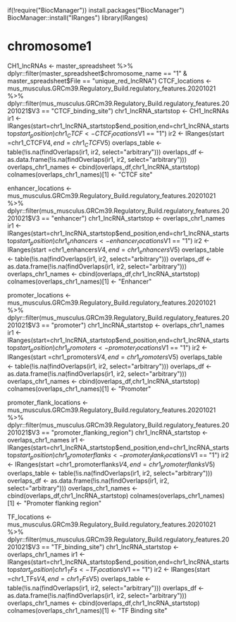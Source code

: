 if(!require("BiocManager"))
  install.packages("BiocManager")
BiocManager::install("IRanges")
library(IRanges)

# chromosome1
CH1_lncRNAs <- master_spreadsheet %>% dplyr::filter(master_spreadsheet$chromosome_name == "1" & master_spreadsheet$File == "unique_red_lncRNA")
CTCF_locations <- mus_musculus.GRCm39.Regulatory_Build.regulatory_features.20201021 %>% dplyr::filter(mus_musculus.GRCm39.Regulatory_Build.regulatory_features.20201021$V3 ==
                                                                                                            "CTCF_binding_site")
chr1_lncRNA_startstop <- CH1_lncRNAs
ir1 <- IRanges(start=chr1_lncRNA_startstop$end_position,end=chr1_lncRNA_startstop$start_position)
chr1_CTCF <- CTCF_locations %>% dplyr::filter(CTCF_locations$V1 == "1")
ir2 <- IRanges(start =chr1_CTCF$V4,end = chr1_CTCF$V5)
overlaps_table <- table(!is.na(findOverlaps(ir1, ir2, select="arbitrary")))
overlaps_df <- as.data.frame(!is.na(findOverlaps(ir1, ir2, select="arbitrary")))
overlaps_chr1_names <- cbind(overlaps_df,chr1_lncRNA_startstop)
colnames(overlaps_chr1_names)[1] <- "CTCF site"

enhancer_locations <- mus_musculus.GRCm39.Regulatory_Build.regulatory_features.20201021 %>% dplyr::filter(mus_musculus.GRCm39.Regulatory_Build.regulatory_features.20201021$V3 ==
                                                                                                            "enhancer")
chr1_lncRNA_startstop <- overlaps_chr1_names
ir1 <- IRanges(start=chr1_lncRNA_startstop$end_position,end=chr1_lncRNA_startstop$start_position)
chr1_enhancers <- enhancer_locations %>% dplyr::filter(enhancer_locations$V1 == "1")
ir2 <- IRanges(start =chr1_enhancers$V4,end = chr1_enhancers$V5)
overlaps_table <- table(!is.na(findOverlaps(ir1, ir2, select="arbitrary")))
overlaps_df <- as.data.frame(!is.na(findOverlaps(ir1, ir2, select="arbitrary")))
overlaps_chr1_names <- cbind(overlaps_df,chr1_lncRNA_startstop)
colnames(overlaps_chr1_names)[1] <- "Enhancer"


promoter_locations <- mus_musculus.GRCm39.Regulatory_Build.regulatory_features.20201021 %>% dplyr::filter(mus_musculus.GRCm39.Regulatory_Build.regulatory_features.20201021$V3 ==
                                                                                                            "promoter")
chr1_lncRNA_startstop <- overlaps_chr1_names
ir1 <- IRanges(start=chr1_lncRNA_startstop$end_position,end=chr1_lncRNA_startstop$start_position)
chr1_promoters <- promoter_locations %>% dplyr::filter(promoter_locations$V1 == "1")
ir2 <- IRanges(start =chr1_promoters$V4,end = chr1_promoters$V5)
overlaps_table <- table(!is.na(findOverlaps(ir1, ir2, select="arbitrary")))
overlaps_df <- as.data.frame(!is.na(findOverlaps(ir1, ir2, select="arbitrary")))
overlaps_chr1_names <- cbind(overlaps_df,chr1_lncRNA_startstop)
colnames(overlaps_chr1_names)[1] <- "Promoter"

promoter_flank_locations <- mus_musculus.GRCm39.Regulatory_Build.regulatory_features.20201021 %>% dplyr::filter(mus_musculus.GRCm39.Regulatory_Build.regulatory_features.20201021$V3 ==
                                                                                                            "promoter_flanking_region")
chr1_lncRNA_startstop <- overlaps_chr1_names
ir1 <- IRanges(start=chr1_lncRNA_startstop$end_position,end=chr1_lncRNA_startstop$start_position)
chr1_promoterflanks <- promoter_flank_locations %>% dplyr::filter(promoter_flank_locations$V1 == "1")
ir2 <- IRanges(start =chr1_promoterflanks$V4,end = chr1_promoterflanks$V5)
overlaps_table <- table(!is.na(findOverlaps(ir1, ir2, select="arbitrary")))
overlaps_df <- as.data.frame(!is.na(findOverlaps(ir1, ir2, select="arbitrary")))
overlaps_chr1_names <- cbind(overlaps_df,chr1_lncRNA_startstop)
colnames(overlaps_chr1_names)[1] <- "Promoter flanking region"


TF_locations <- mus_musculus.GRCm39.Regulatory_Build.regulatory_features.20201021 %>% dplyr::filter(mus_musculus.GRCm39.Regulatory_Build.regulatory_features.20201021$V3 ==
                                                                                                            "TF_binding_site")
chr1_lncRNA_startstop <- overlaps_chr1_names
ir1 <- IRanges(start=chr1_lncRNA_startstop$end_position,end=chr1_lncRNA_startstop$start_position)
chr1_TFs <- TF_locations %>% dplyr::filter(TF_locations$V1 == "1")
ir2 <- IRanges(start =chr1_TFs$V4,end = chr1_TFs$V5)
overlaps_table <- table(!is.na(findOverlaps(ir1, ir2, select="arbitrary")))
overlaps_df <- as.data.frame(!is.na(findOverlaps(ir1, ir2, select="arbitrary")))
overlaps_chr1_names <- cbind(overlaps_df,chr1_lncRNA_startstop)
colnames(overlaps_chr1_names)[1] <- "TF Binding site"

